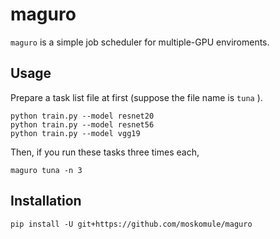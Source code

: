 # maguro

`maguro` is a simple job scheduler for multiple-GPU enviroments.

## Usage

Prepare a task list file at first (suppose the file name is `tuna` ).

```
python train.py --model resnet20
python train.py --model resnet56
python train.py --model vgg19
```

Then, if you run these tasks three times each,

```
maguro tuna -n 3
```

## Installation

`pip install -U git+https://github.com/moskomule/maguro`

